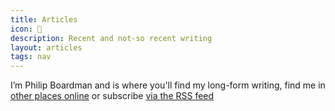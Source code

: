 ```yaml
---
title: Articles
icon: 📰
description: Recent and not-so recent writing
layout: articles
tags: nav
---
```


I’m Philip Boardman and is where you'll find my long-form writing, find me in [other places online](/links/) or subscribe [via the RSS feed](/rss.xml)